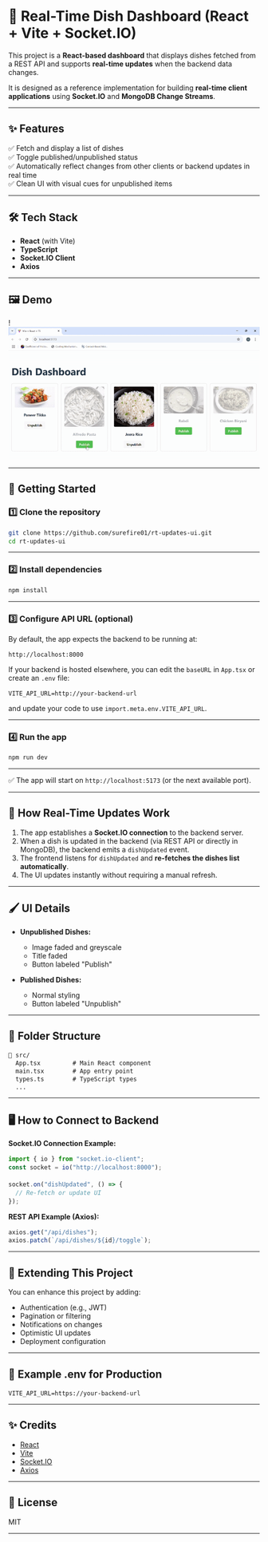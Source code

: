 
# 🥗 Real-Time Dish Dashboard (React + Vite + Socket.IO)

This project is a **React-based dashboard** that displays dishes fetched from a REST API and supports **real-time updates** when the backend data changes.  

It is designed as a reference implementation for building **real-time client applications** using **Socket.IO** and **MongoDB Change Streams**.

---

## ✨ Features

✅ Fetch and display a list of dishes  
✅ Toggle published/unpublished status  
✅ Automatically reflect changes from other clients or backend updates in real time  
✅ Clean UI with visual cues for unpublished items  

---

## 🛠️ Tech Stack

- **React** (with Vite)
- **TypeScript**
- **Socket.IO Client**
- **Axios**

---

## 🖼️ Demo

!![alt text](demo.gif)

---

## 🚀 Getting Started

### 1️⃣ Clone the repository

```bash
git clone https://github.com/surefire01/rt-updates-ui.git
cd rt-updates-ui
````

---

### 2️⃣ Install dependencies

```bash
npm install
```

---

### 3️⃣ Configure API URL (optional)

By default, the app expects the backend to be running at:

```
http://localhost:8000
```

If your backend is hosted elsewhere, you can edit the `baseURL` in `App.tsx` or create an `.env` file:

```
VITE_API_URL=http://your-backend-url
```

and update your code to use `import.meta.env.VITE_API_URL`.

---

### 4️⃣ Run the app

```bash
npm run dev
```

---

✅ The app will start on `http://localhost:5173` (or the next available port).

---

## 🧩 How Real-Time Updates Work

1. The app establishes a **Socket.IO connection** to the backend server.
2. When a dish is updated in the backend (via REST API or directly in MongoDB), the backend emits a `dishUpdated` event.
3. The frontend listens for `dishUpdated` and **re-fetches the dishes list automatically**.
4. The UI updates instantly without requiring a manual refresh.

---

## 🖌️ UI Details

* **Unpublished Dishes:**

  * Image faded and greyscale
  * Title faded
  * Button labeled "Publish"
* **Published Dishes:**

  * Normal styling
  * Button labeled "Unpublish"

---

## 📂 Folder Structure

```
📁 src/
  App.tsx         # Main React component
  main.tsx        # App entry point
  types.ts        # TypeScript types
  ...
```

---

## 🖥️ How to Connect to Backend

**Socket.IO Connection Example:**

```typescript
import { io } from "socket.io-client";
const socket = io("http://localhost:8000");

socket.on("dishUpdated", () => {
  // Re-fetch or update UI
});
```

**REST API Example (Axios):**

```typescript
axios.get("/api/dishes");
axios.patch(`/api/dishes/${id}/toggle`);
```

---

## 🌱 Extending This Project

You can enhance this project by adding:

* Authentication (e.g., JWT)
* Pagination or filtering
* Notifications on changes
* Optimistic UI updates
* Deployment configuration

---

## 🧪 Example .env for Production

```
VITE_API_URL=https://your-backend-url
```

---

## ✨ Credits

* [React](https://react.dev)
* [Vite](https://vitejs.dev)
* [Socket.IO](https://socket.io)
* [Axios](https://axios-http.com)

---

## 📄 License

MIT

---
